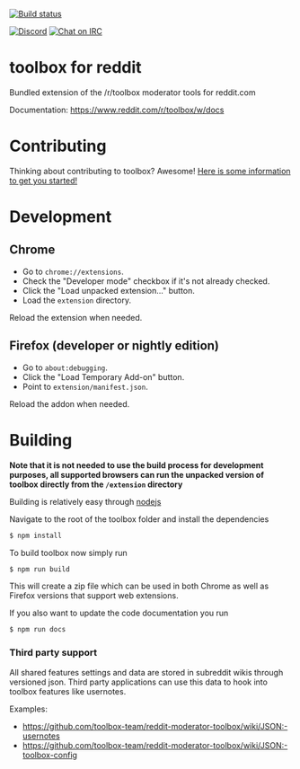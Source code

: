[![Build status](https://ci.appveyor.com/api/projects/status/e4uru1b498486cdo/branch/master?svg=true)](https://ci.appveyor.com/project/creesch/reddit-moderator-toolbox-redesign/branch/master)
  

[![Discord](https://img.shields.io/discord/535490452066009090.svg?color=blue&label=Discord&logo=Discord)](https://discord.gg/8fGCykQ) [![Chat on IRC](https://img.shields.io/badge/irc-%23toolbox-blue.svg)](http://webchat.snoonet.org/#toolbox)


toolbox for reddit
========================

Bundled extension of the /r/toolbox moderator tools for reddit.com

Documentation: https://www.reddit.com/r/toolbox/w/docs


# Contributing 

Thinking about contributing to toolbox? Awesome! [Here is some information to get you started!](/CONTRIBUTING.md)

# Development

## Chrome

- Go to `chrome://extensions`.
- Check the "Developer mode" checkbox if it's not already checked.
- Click the "Load unpacked extension..." button.
- Load the `extension` directory.

Reload the extension when needed.

## Firefox (developer or nightly edition)

- Go to `about:debugging`.
- Click the "Load Temporary Add-on" button.
- Point to `extension/manifest.json`.

Reload the addon when needed.

# Building

**Note that it is not needed to use the build process for development purposes, all supported browsers can run the unpacked version of toolbox directly from the `/extension` directory**

Building is relatively easy through [nodejs](https://nodejs.org/)

Navigate to the root of the toolbox folder and install the dependencies

```sh
$ npm install
```

To build toolbox now simply run

```sh
$ npm run build
```

This will create a zip file which can be used in both Chrome as well as Firefox versions that support web extensions.

If you also want to update the code documentation you run

```sh
$ npm run docs
```

### Third party support

All shared features settings and data are stored in subreddit wikis through versioned json. Third party applications can use this data to hook into toolbox features like usernotes.

Examples:

- https://github.com/toolbox-team/reddit-moderator-toolbox/wiki/JSON:-usernotes
- https://github.com/toolbox-team/reddit-moderator-toolbox/wiki/JSON:-toolbox-config
